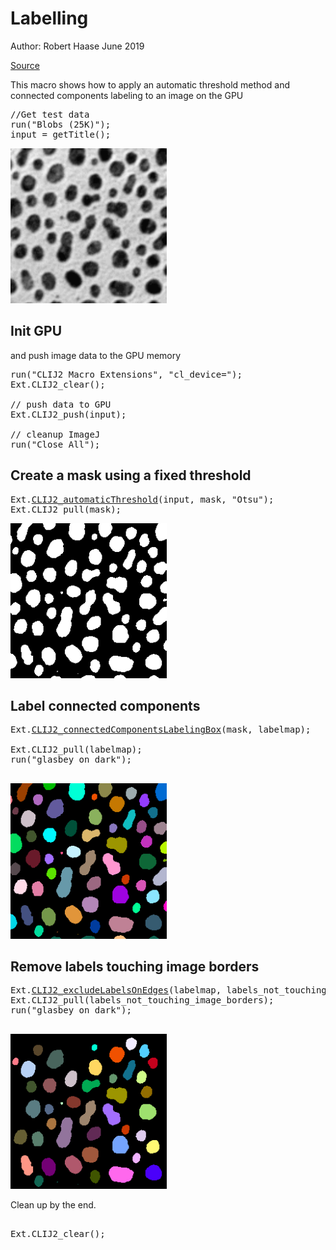 

# Labelling
Author: Robert Haase
June 2019

[Source](https://github.com/clij/clij2-docs/tree/master/src/main/macro/labeling.ijm)

This macro shows how to apply an automatic 
threshold method and connected components labeling
to an image on the GPU




<pre class="highlight">
//Get test data
run("Blobs (25K)");
input = getTitle();
</pre>
<a href="image_1587800124387.png"><img src="image_1587800124387.png" width="250" alt="blobs.gif"/></a>

## Init GPU
 and push image data to the GPU memory

<pre class="highlight">
run("CLIJ2 Macro Extensions", "cl_device=");
Ext.CLIJ2_clear();

// push data to GPU
Ext.CLIJ2_push(input);

// cleanup ImageJ
run("Close All");
</pre>

## Create a mask using a fixed threshold

<pre class="highlight">
Ext.<a href="https://clij.github.io/clij2-docs/reference_automaticThreshold">CLIJ2_automaticThreshold</a>(input, mask, "Otsu");
Ext.CLIJ2_pull(mask);
</pre>
<a href="image_1587800125971.png"><img src="image_1587800125971.png" width="250" alt="CLIJ2_automaticThreshold_result66"/></a>

## Label connected components

<pre class="highlight">
Ext.<a href="https://clij.github.io/clij2-docs/reference_connectedComponentsLabelingBox">CLIJ2_connectedComponentsLabelingBox</a>(mask, labelmap);

Ext.CLIJ2_pull(labelmap);
run("glasbey on dark");

</pre>
<a href="image_1587800128826.png"><img src="image_1587800128826.png" width="250" alt="CLIJ2_connectedComponentsLabelingBox_result67"/></a>

## Remove labels touching image borders

<pre class="highlight">
Ext.<a href="https://clij.github.io/clij2-docs/reference_excludeLabelsOnEdges">CLIJ2_excludeLabelsOnEdges</a>(labelmap, labels_not_touching_image_borders);
Ext.CLIJ2_pull(labels_not_touching_image_borders);
run("glasbey on dark");

</pre>
<a href="image_1587800129401.png"><img src="image_1587800129401.png" width="250" alt="CLIJ2_excludeLabelsOnEdges_result68"/></a>

Clean up by the end.

<pre class="highlight">

Ext.CLIJ2_clear();



</pre>




